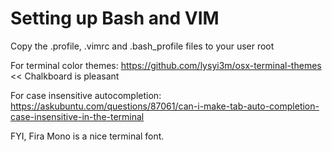 # Setting up Bash and VIM
Copy the .profile, .vimrc and .bash_profile files to your user root

For terminal color themes: https://github.com/lysyi3m/osx-terminal-themes << Chalkboard is pleasant

For case insensitive autocompletion: https://askubuntu.com/questions/87061/can-i-make-tab-auto-completion-case-insensitive-in-the-terminal

FYI, Fira Mono is a nice terminal font.
